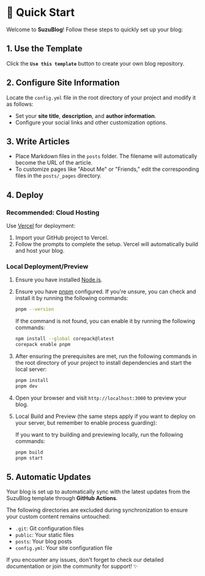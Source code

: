 # 🚀 Quick Start

Welcome to **SuzuBlog**! Follow these steps to quickly set up your blog:

## 1. Use the Template

Click the **`Use this template`** button to create your own blog repository.

## 2. Configure Site Information

Locate the `config.yml` file in the root directory of your project and modify it as follows:

- Set your **site title**, **description**, and **author information**.
- Configure your social links and other customization options.

## 3. Write Articles

- Place Markdown files in the `posts` folder. The filename will automatically become the URL of the article.
- To customize pages like "About Me" or "Friends," edit the corresponding files in the `posts/_pages` directory.

## 4. Deploy

### Recommended: Cloud Hosting

Use [Vercel](https://vercel.com) for deployment:

1. Import your GitHub project to Vercel.
2. Follow the prompts to complete the setup. Vercel will automatically build and host your blog.

### Local Deployment/Preview

1. Ensure you have installed [Node.js](https://nodejs.org/).
2. Ensure you have [pnpm](https://pnpm.io/) configured. If you're unsure, you can check and install it by running the following commands:

   ```bash
   pnpm --version
   ```

   If the command is not found, you can enable it by running the following commands:

   ```bash
   npm install --global corepack@latest
   corepack enable pnpm
   ```

3. After ensuring the prerequisites are met, run the following commands in the root directory of your project to install dependencies and start the local server:

   ```bash
   pnpm install
   pnpm dev
   ```

4. Open your browser and visit `http://localhost:3000` to preview your blog.

5. Local Build and Preview (the same steps apply if you want to deploy on your server, but remember to enable process guarding):

   If you want to try building and previewing locally, run the following commands:

   ```bash
   pnpm build
   pnpm start
   ```

## 5. Automatic Updates

Your blog is set up to automatically sync with the latest updates from the SuzuBlog template through **GitHub Actions**.

The following directories are excluded during synchronization to ensure your custom content remains untouched:

- `.git`: Git configuration files
- `public`: Your static files
- `posts`: Your blog posts
- `config.yml`: Your site configuration file

If you encounter any issues, don't forget to check our detailed documentation or join the community for support! ✨

